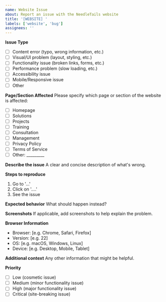 ```yaml
---
name: Website Issue
about: Report an issue with the NeedleTails website
title: '[WEBSITE] '
labels: ['website', 'bug']
assignees: ''
---
```


**Issue Type**
- [ ] Content error (typo, wrong information, etc.)
- [ ] Visual/UI problem (layout, styling, etc.)
- [ ] Functionality issue (broken links, forms, etc.)
- [ ] Performance problem (slow loading, etc.)
- [ ] Accessibility issue
- [ ] Mobile/Responsive issue
- [ ] Other

**Page/Section Affected**
Please specify which page or section of the website is affected:
- [ ] Homepage
- [ ] Solutions
- [ ] Projects
- [ ] Training
- [ ] Consultation
- [ ] Management
- [ ] Privacy Policy
- [ ] Terms of Service
- [ ] Other: _________

**Describe the issue**
A clear and concise description of what's wrong.

**Steps to reproduce**
1. Go to '...'
2. Click on '....'
3. See the issue

**Expected behavior**
What should happen instead?

**Screenshots**
If applicable, add screenshots to help explain the problem.

**Browser Information**
- Browser: [e.g. Chrome, Safari, Firefox]
- Version: [e.g. 22]
- OS: [e.g. macOS, Windows, Linux]
- Device: [e.g. Desktop, Mobile, Tablet]

**Additional context**
Any other information that might be helpful.

**Priority**
- [ ] Low (cosmetic issue)
- [ ] Medium (minor functionality issue)
- [ ] High (major functionality issue)
- [ ] Critical (site-breaking issue) 